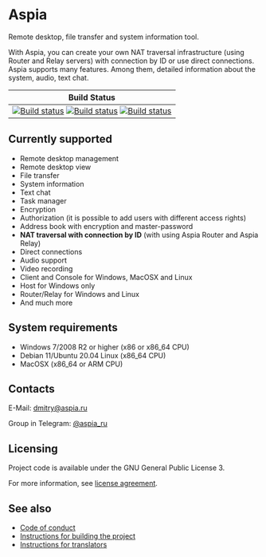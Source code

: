 Aspia
=====
Remote desktop, file transfer and system information tool.

With Aspia, you can create your own NAT traversal infrastructure (using Router and Relay servers) with connection by ID or use direct connections. Aspia supports many features. Among them, detailed information about the system, audio, text chat.

|Build Status|
|:--:|
|[![Build status](https://github.com/dchapyshev/aspia/actions/workflows/windows.yml/badge.svg?branch=master)](https://github.com/dchapyshev/aspia/actions/workflows/windows.yml) [![Build status](https://github.com/dchapyshev/aspia/actions/workflows/linux.yml/badge.svg?branch=master)](https://github.com/dchapyshev/aspia/actions/workflows/linux.yml) [![Build status](https://github.com/dchapyshev/aspia/actions/workflows/macos.yml/badge.svg?branch=master)](https://github.com/dchapyshev/aspia/actions/workflows/macos.yml)|

Currently supported
-------------------
- Remote desktop management
- Remote desktop view
- File transfer
- System information
- Text chat
- Task manager
- Encryption
- Authorization (it is possible to add users with different access rights)
- Address book with encryption and master-password
- <b>NAT traversal with connection by ID</b> (with using Aspia Router and Aspia Relay)
- Direct connections
- Audio support
- Video recording
- Client and Console for Windows, MacOSX and Linux
- Host for Windows only
- Router/Relay for Windows and Linux
- And much more

System requirements
-------------------
- Windows 7/2008 R2 or higher (x86 or x86_64 CPU)
- Debian 11/Ubuntu 20.04 Linux (x86_64 CPU)
- MacOSX (x86_64 or ARM CPU)

Contacts
--------
E-Mail: dmitry@aspia.ru

Group in Telegram: [@aspia_ru](https://t.me/aspia_ru)

Licensing
---------
Project code is available under the GNU General Public License 3.

For more information, see [license agreement](LICENSE.md).

See also
--------
- [Code of conduct](CODE_OF_CONDUCT.md)
- [Instructions for building the project](doc/building.md)
- [Instructions for translators](doc/translators.md)

